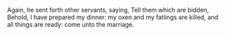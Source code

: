 Again, he sent forth other servants, saying, Tell them which are bidden, Behold, I have prepared my dinner: my oxen and my fatlings are killed, and all things are ready: come unto the marriage.
